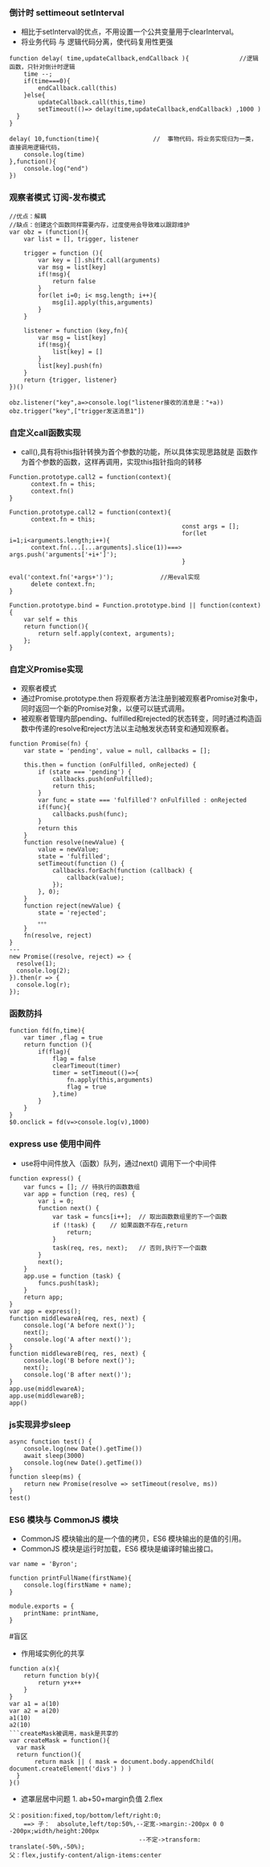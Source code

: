 ### 倒计时 settimeout setInterval
* 相比于setInterval的优点，不用设置一个公共变量用于clearInterval。
* 将业务代码 与 逻辑代码分离，使代码复用性更强
```
function delay( time,updateCallback,endCallback ){              //逻辑函数，只针对倒计时逻辑
	time --;
	if(time===0){
		endCallback.call(this)
	}else{
		updateCallback.call(this,time)
		setTimeout(()=> delay(time,updateCallback,endCallback) ,1000 )
  }
}

delay( 10,function(time){               //  事物代码，将业务实现归为一类，直接调用逻辑代码，
	console.log(time)
},function(){
	console.log("end")
})
```
### 观察者模式  订阅-发布模式
```
//优点：解耦
//缺点：创建这个函数同样需要内存，过度使用会导致难以跟踪维护
var obz = (function(){
	var list = [], trigger, listener
	
	trigger = function (){
		var key = [].shift.call(arguments)
		var msg = list[key]
		if(!msg){
        	return false
		}
		for(let i=0; i< msg.length; i++){
			msg[i].apply(this,arguments)
		}
	}

	listener = function (key,fn){
		var msg = list[key]
		if(!msg){
			list[key] = []
		}
        list[key].push(fn)
	}
	return {trigger, listener}
})()

obz.listener("key",a=>console.log("listener接收的消息是："+a))
obz.trigger("key",["trigger发送消息1"])
```
### 自定义call函数实现
* call(),具有将this指针转换为首个参数的功能，所以具体实现思路就是 函数作为首个参数的函数，这样再调用，实现this指针指向的转移
```核心部分
Function.prototype.call2 = function(context){
      context.fn = this;
      context.fn()
}

Function.prototype.call2 = function(context){
      context.fn = this;
                                                const args = [];
                                                for(let i=1;i<arguments.length;i++){
      context.fn(...[...arguments].slice(1))===>       args.push('arguments['+i+']');
                                                }
                                                eval('context.fn('+args+')');             //用eval实现
      delete context.fn;
}
```
```
Function.prototype.bind = Function.prototype.bind || function(context){
    var self = this
    return function(){
        return self.apply(context, arguments);
    };
}
```

### 自定义Promise实现
* 观察者模式
* 通过Promise.prototype.then 将观察者方法注册到被观察者Promise对象中，同时返回一个新的Promise对象，以便可以链式调用。
* 被观察者管理内部pending、fulfilled和rejected的状态转变，同时通过构造函数中传递的resolve和reject方法以主动触发状态转变和通知观察者。
```
function Promise(fn) {
    var state = 'pending', value = null, callbacks = [];

    this.then = function (onFulfilled, onRejected) {
        if (state === 'pending') {
            callbacks.push(onFulfilled);
            return this;
        }
        var func = state === 'fulfilled'? onFulfilled : onRejected
        if(func){
            callbacks.push(func);
        }
        return this
    }
    function resolve(newValue) {
        value = newValue;
        state = 'fulfilled';
        setTimeout(function () {
            callbacks.forEach(function (callback) {
                callback(value);
            });
        }, 0);
    }
    function reject(newValue) {
        state = 'rejected';
        。。。
    }
    fn(resolve, reject)
}
---
new Promise((resolve, reject) => {
  resolve(1);
  console.log(2);
}).then(r => {
  console.log(r);
});
```
### 函数防抖
```
function fd(fn,time){
	var timer ,flag = true
	return function (){
		if(flag){
			flag = false
            clearTimeout(timer)
            timer = setTimeout(()=>{
                fn.apply(this,arguments)
				flag = true
            },time)
		}
	}
}
$0.onclick = fd(v=>console.log(v),1000)
```
### express use 使用中间件
* use将中间件放入（函数）队列，通过next() 调用下一个中间件
```
function express() {
    var funcs = []; // 待执行的函数数组
    var app = function (req, res) {
        var i = 0;
        function next() {
            var task = funcs[i++];  // 取出函数数组里的下一个函数
            if (!task) {    // 如果函数不存在,return
                return;
            }
            task(req, res, next);   // 否则,执行下一个函数
        }
        next();
    }
    app.use = function (task) {
        funcs.push(task);
    }
    return app;    
}
var app = express();
function middlewareA(req, res, next) {
    console.log('A before next()');
    next();
    console.log('A after next()');
}
function middlewareB(req, res, next) {
    console.log('B before next()');
    next();
    console.log('B after next()');
}
app.use(middlewareA);
app.use(middlewareB);
app()
```
### js实现异步sleep
```
async function test() {
    console.log(new Date().getTime())
    await sleep(3000)
    console.log(new Date().getTime())
}
function sleep(ms) {
    return new Promise(resolve => setTimeout(resolve, ms))
}
test()
```

### ES6 模块与 CommonJS 模块 
* CommonJS 模块输出的是一个值的拷贝，ES6 模块输出的是值的引用。
* CommonJS 模块是运行时加载，ES6 模块是编译时输出接口。
```
var name = 'Byron';

function printFullName(firstName){
    console.log(firstName + name);
}

module.exports = {
    printName: printName,
}
```

#盲区
* 作用域实例化的共享
```a1和a2不共享作用域
function a(x){
    return function b(y){
        return y+x++
    }
}
var a1 = a(10)
var a2 = a(20)
a1(10)
a2(10)
```createMask被调用，mask是共享的
var createMask = function(){
  var mask
  return function(){
       return mask || ( mask = document.body.appendChild( document.createElement('divs') ) )
  }
}()
```
* 遮罩层居中问题  1. ab+50+margin负值   2.flex
```
父：position:fixed,top/bottom/left/right:0;  
    ==> 子：  absolute,left/top:50%,--定宽->margin:-200px 0 0 -200px;width/height:200px
                                    --不定->transform: translate(-50%,-50%);
父：flex,justify-content/align-items:center
```